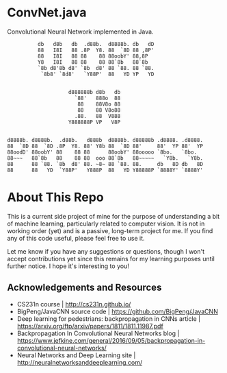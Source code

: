 # ConvNet.java
Convolutional Neural Network implemented in Java.

```
          db   d8b   db  .d88b.  d8888b. db   dD                 
          88   I8I   88 .8P  Y8. 88  `8D 88 ,8P'                 
          88   I8I   88 88    88 88oobY' 88,8P                   
          Y8   I8I   88 88    88 88`8b   88`8b                   
          `8b d8'8b d8' `8b  d8' 88 `88. 88 `88.                 
           `8b8' `8d8'   `Y88P'  88   YD YP   YD                 
                                                                 
                                                                 
                    d888888b d8b   db                            
                      `88'   888o  88                            
                       88    88V8o 88                            
                       88    88 V8o88                            
                      .88.   88  V888                            
                    Y888888P VP   V8P                            
                                                                 
                                                                 
d8888b. d8888b.  .d88b.   d888b  d8888b. d88888b .d8888. .d8888. 
88  `8D 88  `8D .8P  Y8. 88' Y8b 88  `8D 88'     88'  YP 88'  YP 
88oodD' 88oobY' 88    88 88      88oobY' 88ooooo `8bo.   `8bo.   
88~~~   88`8b   88    88 88  ooo 88`8b   88~~~~~   `Y8b.   `Y8b. 
88      88 `88. `8b  d8' 88. ~8~ 88 `88. 88.     db   8D db   8D 
88      88   YD  `Y88P'   Y888P  88   YD Y88888P `8888Y' `8888Y' 
```

# About This Repo
This is a current side project of mine for the purpose of understanding a bit of machine learning, particularly related to computer vision. It is not in working order (yet) and is a passive, long-term project for me. If you find any of this code useful, please feel free to use it.

Let me know if you have any suggestions or questions, though I won't accept contributions yet since this remains for my learning purposes until further notice. I hope it's interesting to you!

## Acknowledgements and Resources
- CS231n course | http://cs231n.github.io/
- BigPeng/JavaCNN source code | https://github.com/BigPeng/JavaCNN
- Deep learning for pedestrians: backpropagation in CNNs article | https://arxiv.org/ftp/arxiv/papers/1811/1811.11987.pdf
- Backpropagation In Convolutional Neural Networks blog | https://www.jefkine.com/general/2016/09/05/backpropagation-in-convolutional-neural-networks/
- Neural Networks and Deep Learning site | http://neuralnetworksanddeeplearning.com/
